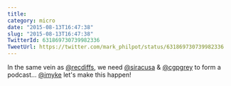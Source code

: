 ```yaml
---
title: 
category: micro
date: "2015-08-13T16:47:38"
slug: "2015-08-13T16:47:38"
TwitterId: 631869730739982336
TweetUrl: https://twitter.com/mark_philpot/status/631869730739982336
---
```


In the same vein as [@recdiffs](https://twitter.com/recdiffs), we need
[@siracusa](https://twitter.com/siracusa) &amp;
[@cgpgrey](https://twitter.com/cgpgrey) to form a podcast…
[@imyke](https://twitter.com/imyke) let's make this happen!
